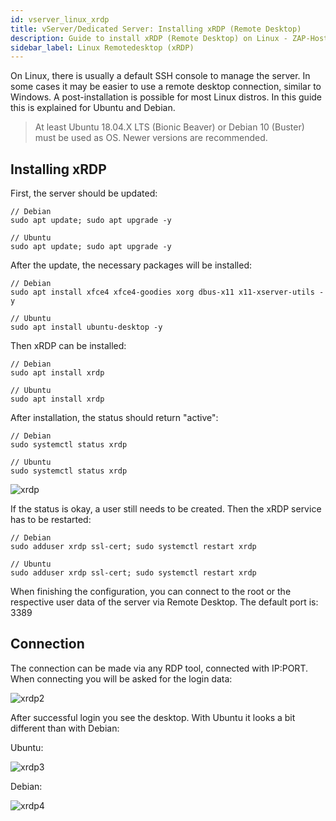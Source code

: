 ```yaml
---
id: vserver_linux_xrdp
title: vServer/Dedicated Server: Installing xRDP (Remote Desktop) 
description: Guide to install xRDP (Remote Desktop) on Linux - ZAP-Hosting.com Documentation
sidebar_label: Linux Remotedesktop (xRDP)
---
```


On Linux, there is usually a default SSH console to manage the server. In some cases it may be easier to use a remote desktop connection, similar to Windows. 
A post-installation is possible for most Linux distros. In this guide this is explained for Ubuntu and Debian. 

> At least Ubuntu 18.04.X LTS (Bionic Beaver) or Debian 10 (Buster) must be used as OS. Newer versions are recommended. 

## Installing xRDP

First, the server should be updated: 
```
// Debian
sudo apt update; sudo apt upgrade -y

// Ubuntu
sudo apt update; sudo apt upgrade -y
```

After the update, the necessary packages will be installed: 
```
// Debian
sudo apt install xfce4 xfce4-goodies xorg dbus-x11 x11-xserver-utils -y

// Ubuntu
sudo apt install ubuntu-desktop -y
```

Then xRDP can be installed: 
```
// Debian
sudo apt install xrdp

// Ubuntu
sudo apt install xrdp
```

After installation, the status should return "active": 
```
// Debian
sudo systemctl status xrdp

// Ubuntu
sudo systemctl status xrdp
```
![xrdp](https://user-images.githubusercontent.com/61953937/167338588-910589f1-4cfc-482b-95d1-179f0d58ed66.png)

If the status is okay, a user still needs to be created. Then the xRDP service has to be restarted: 
```
// Debian
sudo adduser xrdp ssl-cert; sudo systemctl restart xrdp

// Ubuntu
sudo adduser xrdp ssl-cert; sudo systemctl restart xrdp
```

When finishing the configuration, you can connect to the root or the respective user data of the server via Remote Desktop. 
The default port is: 3389

## Connection 

The connection can be made via any RDP tool, connected with IP:PORT. 
When connecting you will be asked for the login data: 

![xrdp2](https://user-images.githubusercontent.com/61953937/167338595-c36f7912-4201-478c-8b97-ecfe1fd0773e.png)

After successful login you see the desktop. 
With Ubuntu it looks a bit different than with Debian:

Ubuntu: 

![xrdp3](https://user-images.githubusercontent.com/61953937/167338601-9ad25d8c-b799-4430-aca5-37bd6b122cb6.png)

Debian: 

![xrdp4](https://user-images.githubusercontent.com/61953937/167338611-9ecaaa54-aa98-4eaa-95d5-968decef2219.png)
